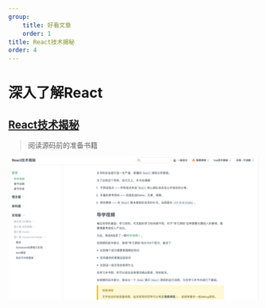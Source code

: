 ```yaml
---
group: 
    title: 好看文章
    order: 1
title: React技术揭秘
order: 4
---
```

# 深入了解React

## [React技术揭秘](https://react.iamkasong.com/#导学视频)
>阅读源码前的准备书籍

![1](../../public/images/reactstudy.png)